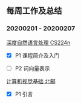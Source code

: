 ## 每周工作及总结

### 20200201 - 20200207

[深度自然语言处理 CS224n](https://www.bilibili.com/video/BV1pt411h7aT)

- [x] P1 课程简介及入门
  
- [ ] P2 词向量表示

[计算机视觉基础 北邮](https://www.bilibili.com/video/BV1nz4y197Qv)

- [x] P1 引言 